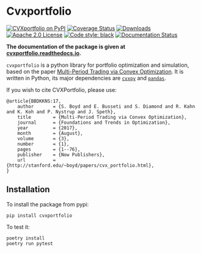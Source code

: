 # Cvxportfolio

[![CVXportfolio on PyPI](https://img.shields.io/pypi/v/cvxportfolio.svg)](https://pypi.org/project/cvxportfolio/)
[![Coverage Status](https://coveralls.io/repos/github/cvxgrp/cvxportfolio/badge.svg?branch=master)](https://coveralls.io/github/cvxgrp/cvxportfolio?branch=master)
[![Downloads](https://static.pepy.tech/personalized-badge/cvxportfolio?period=month&units=international_system&left_color=black&right_color=orange&left_text=PyPI%20downloads%20per%20month)](https://pepy.tech/project/cvxportfolio)
[![Apache 2.0 License](https://img.shields.io/badge/License-APACHEv2-brightgreen.svg)](https://github.com/cvxgrp/cvxportfolio/blob/master/LICENSE)
[![Code style: black](https://img.shields.io/badge/code%20style-black-000000.svg)](https://github.com/psf/black)
[![Documentation Status](https://readthedocs.org/projects/cvxportfolio/badge/?version=latest)](https://cvxportfolio.readthedocs.io/en/latest/?badge=latest)

**The documentation of the package is given at [cvxportfolio.readthedocs.io](https://cvxportfolio.readthedocs.io/en/latest/).**

`cvxportfolio` is a python library for portfolio optimization and simulation,
based on the paper [Multi-Period Trading via Convex Optimization](https://web.stanford.edu/~boyd/papers/cvx_portfolio.html).
It is written in Python, its major dependencies are [`cvxpy`](https://github.com/cvxgrp/cvxpy)
and [`pandas`](https://github.com/pandas-dev/pandas).


If you wish to cite CVXPortfolio, please use:
```
@article{BBDKKNS:17,
    author       = {S. Boyd and E. Busseti and S. Diamond and R. Kahn and K. Koh and P. Nystrup and J. Speth},
    title        = {Multi-Period Trading via Convex Optimization},
    journal      = {Foundations and Trends in Optimization},
    year         = {2017},
    month        = {August},
    volume       = {3},
    number       = {1},
    pages        = {1--76},
    publisher    = {Now Publishers},
    url          = {http://stanford.edu/~boyd/papers/cvx_portfolio.html},
}
```

Installation
------------

To install the package from pypi:
```
pip install cvxportfolio
```

To test it:

```
poetry install
poetry run pytest
```

